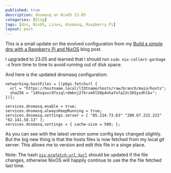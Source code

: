 ```yaml
---
published: true
description: dnsmasq on NixOS 23.05
categories: [blog]
tags: [dns, NixOS, Linux, dnsmasq, Raspberry Pi]
layout: post
---
```



This is a small update on the evolved configuration from my 
[Build a simple dns with a Raspberry Pi and NixOS](/blog/2022/11/06/Build-a-dns-server-on-NixOS/) blog post.

I upgraded to 23.05 and learned that i should run `sudo nix-collect-garbage -d` 
from time to time to avoid running out of disk space.

And here is the updated dnsmasq configuration:

```
networking.hostFiles = [(pkgs.fetchurl {
  url = "https://hostname.local/l33tname/hosts/raw/branch/main/hosts";
  sha256 = "14hsqsvc97xiqlrdmknj27krxm5l50p4nhafn7a23c365yxdhlbx";
})];

services.dnsmasq.enable = true;
services.dnsmasq.alwaysKeepRunning = true;
services.dnsmasq.settings.server = [ "85.214.73.63" "208.67.222.222" "62.141.58.13" ];
services.dnsmasq.settings = { cache-size = 500; };
```

As you can see with the latest version some config keys changed slightly.
But the big new thing is that the hosts files is now fetched from my local git server.
This allows me to version and edit this file in a singe place.

Note: The hash [`nix-prefetch-url $url`](https://nixos.org/manual/nix/stable/command-ref/nix-prefetch-url.html) should be updated if the file changes, otherwise NixOS will happily
continue to use the the file fetched last time.

